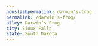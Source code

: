 ```yaml
---
﻿nonslashpermalink: darwin’s-frog
permalink: /darwin’s-frog/
alley: Darwin’s Frog
city: Sioux Falls
state: South Dakota
---
```


